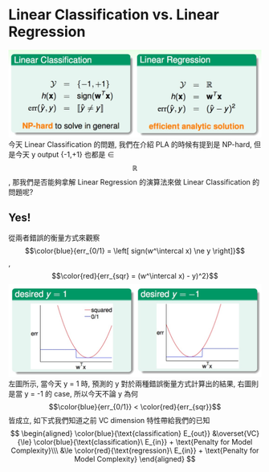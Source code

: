 # Linear Classification vs. Linear Regression
![](lc_compare_lr.jpg)
今天 Linear Classification 的問題, 我們在介紹 PLA 的時候有提到是 NP-hard, 但是今天 y output {-1,+1} 也都是 ∈ $$\mathbb{R}$$, 那我們是否能夠拿解 Linear Regression 的演算法來做 Linear Classification 的問題呢?

## Yes!
從兩者錯誤的衡量方式來觀察 $$\color{blue}{err_{0/1} = \left[ sign(w^\intercal x) \ne y \right]}$$ , $$\color{red}{err_{sqr} = (w^\intercal x) - y)^2}$$
![](error_measure_compare.jpg)
左圖所示, 當今天 y = 1 時, 預測的 y 對於兩種錯誤衡量方式計算出的結果, 右圖則是當 y = -1 的 case, 所以今天不論 y 為何 $$\color{blue}{err_{0/1}} < \color{red}{err_{sqr}}$$ 皆成立, 如下式我們知道之前 VC dimension 特性帶給我們的已知
$$
\begin{aligned}
\color{blue}{\text{classification} E_{out}} &\overset{VC}{\le} \color{blue}{\text{classification}\ E_{in}} + \text{Penalty for Model Complexity}\\\
&\le \color{red}{\text{regression}\ E_{in}} + \text{Penalty for Model Complexity}
\end{aligned}
$$
